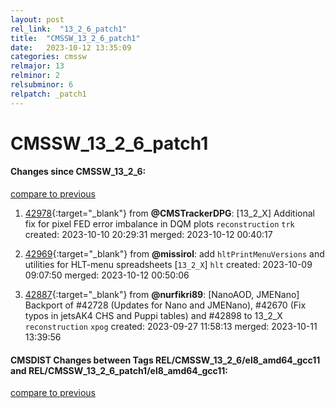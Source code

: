 ```yaml
---
layout: post
rel_link:  "13_2_6_patch1"
title:  "CMSSW_13_2_6_patch1"
date:   2023-10-12 13:35:09
categories: cmssw
relmajor: 13
relminor: 2
relsubminor: 6
relpatch: _patch1
---
```


# CMSSW_13_2_6_patch1
#### Changes since CMSSW_13_2_6:
[compare to previous](https://github.com/cms-sw/cmssw/compare/CMSSW_13_2_6...CMSSW_13_2_6_patch1)



1. [42978](http://github.com/cms-sw/cmssw/pull/42978){:target="_blank"}  from **@CMSTrackerDPG**: [13_2_X] Additional fix for pixel FED error imbalance in DQM plots `reconstruction` `trk` created: 2023-10-10 20:29:31 merged: 2023-10-12 00:40:17

2. [42969](http://github.com/cms-sw/cmssw/pull/42969){:target="_blank"}  from **@missirol**: add `hltPrintMenuVersions` and utilities for HLT-menu spreadsheets [`13_2_X`] `hlt` created: 2023-10-09 09:07:50 merged: 2023-10-12 00:50:06

3. [42887](http://github.com/cms-sw/cmssw/pull/42887){:target="_blank"}  from **@nurfikri89**: [NanoAOD, JMENano] Backport of #42728 (Updates for Nano and JMENano), #42670 (Fix typos in jetsAK4 CHS and Puppi tables) and #42898 to 13_2_X `reconstruction` `xpog` created: 2023-09-27 11:58:13 merged: 2023-10-11 13:39:56

#### CMSDIST Changes between Tags REL/CMSSW_13_2_6/el8_amd64_gcc11 and REL/CMSSW_13_2_6_patch1/el8_amd64_gcc11:
[compare to previous](https://github.com/cms-sw/cmsdist/compare/REL/CMSSW_13_2_6/el8_amd64_gcc11...REL/CMSSW_13_2_6_patch1/el8_amd64_gcc11)



